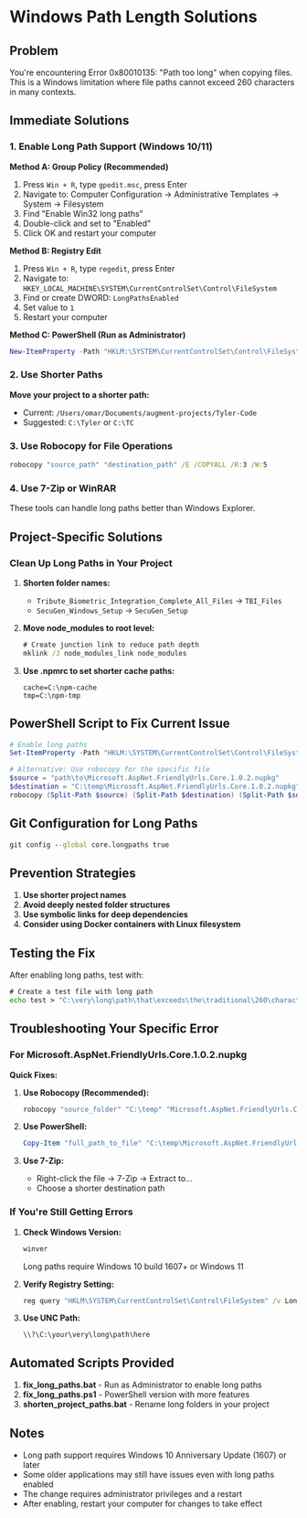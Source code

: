 # Windows Path Length Solutions

## Problem
You're encountering Error 0x80010135: "Path too long" when copying files. This is a Windows limitation where file paths cannot exceed 260 characters in many contexts.

## Immediate Solutions

### 1. Enable Long Path Support (Windows 10/11)
**Method A: Group Policy (Recommended)**
1. Press `Win + R`, type `gpedit.msc`, press Enter
2. Navigate to: Computer Configuration → Administrative Templates → System → Filesystem
3. Find "Enable Win32 long paths"
4. Double-click and set to "Enabled"
5. Click OK and restart your computer

**Method B: Registry Edit**
1. Press `Win + R`, type `regedit`, press Enter
2. Navigate to: `HKEY_LOCAL_MACHINE\SYSTEM\CurrentControlSet\Control\FileSystem`
3. Find or create DWORD: `LongPathsEnabled`
4. Set value to `1`
5. Restart your computer

**Method C: PowerShell (Run as Administrator)**
```powershell
New-ItemProperty -Path "HKLM:\SYSTEM\CurrentControlSet\Control\FileSystem" -Name "LongPathsEnabled" -Value 1 -PropertyType DWORD -Force
```

### 2. Use Shorter Paths
**Move your project to a shorter path:**
- Current: `/Users/omar/Documents/augment-projects/Tyler-Code`
- Suggested: `C:\Tyler` or `C:\TC`

### 3. Use Robocopy for File Operations
```cmd
robocopy "source_path" "destination_path" /E /COPYALL /R:3 /W:5
```

### 4. Use 7-Zip or WinRAR
These tools can handle long paths better than Windows Explorer.

## Project-Specific Solutions

### Clean Up Long Paths in Your Project

1. **Shorten folder names:**
   - `Tribute_Biometric_Integration_Complete_All_Files` → `TBI_Files`
   - `SecuGen_Windows_Setup` → `SecuGen_Setup`

2. **Move node_modules to root level:**
   ```cmd
   # Create junction link to reduce path depth
   mklink /J node_modules_link node_modules
   ```

3. **Use .npmrc to set shorter cache paths:**
   ```
   cache=C:\npm-cache
   tmp=C:\npm-tmp
   ```

## PowerShell Script to Fix Current Issue

```powershell
# Enable long paths
Set-ItemProperty -Path "HKLM:\SYSTEM\CurrentControlSet\Control\FileSystem" -Name "LongPathsEnabled" -Value 1

# Alternative: Use robocopy for the specific file
$source = "path\to\Microsoft.AspNet.FriendlyUrls.Core.1.0.2.nupkg"
$destination = "C:\temp\Microsoft.AspNet.FriendlyUrls.Core.1.0.2.nupkg"
robocopy (Split-Path $source) (Split-Path $destination) (Split-Path $source -Leaf)
```

## Git Configuration for Long Paths
```cmd
git config --global core.longpaths true
```

## Prevention Strategies

1. **Use shorter project names**
2. **Avoid deeply nested folder structures**
3. **Use symbolic links for deep dependencies**
4. **Consider using Docker containers with Linux filesystem**

## Testing the Fix
After enabling long paths, test with:
```cmd
# Create a test file with long path
echo test > "C:\very\long\path\that\exceeds\the\traditional\260\character\limit\for\windows\filesystem\operations\test.txt"
```

## Troubleshooting Your Specific Error

### For Microsoft.AspNet.FriendlyUrls.Core.1.0.2.nupkg

**Quick Fixes:**
1. **Use Robocopy (Recommended):**
   ```cmd
   robocopy "source_folder" "C:\temp" "Microsoft.AspNet.FriendlyUrls.Core.1.0.2.nupkg"
   ```

2. **Use PowerShell:**
   ```powershell
   Copy-Item "full_path_to_file" "C:\temp\Microsoft.AspNet.FriendlyUrls.Core.1.0.2.nupkg" -Force
   ```

3. **Use 7-Zip:**
   - Right-click the file → 7-Zip → Extract to...
   - Choose a shorter destination path

### If You're Still Getting Errors

1. **Check Windows Version:**
   ```cmd
   winver
   ```
   Long paths require Windows 10 build 1607+ or Windows 11

2. **Verify Registry Setting:**
   ```cmd
   reg query "HKLM\SYSTEM\CurrentControlSet\Control\FileSystem" /v LongPathsEnabled
   ```

3. **Use UNC Path:**
   ```
   \\?\C:\your\very\long\path\here
   ```

## Automated Scripts Provided

1. **fix_long_paths.bat** - Run as Administrator to enable long paths
2. **fix_long_paths.ps1** - PowerShell version with more features
3. **shorten_project_paths.bat** - Rename long folders in your project

## Notes
- Long path support requires Windows 10 Anniversary Update (1607) or later
- Some older applications may still have issues even with long paths enabled
- The change requires administrator privileges and a restart
- After enabling, restart your computer for changes to take effect
